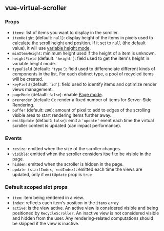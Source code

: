 ## vue-virtual-scroller

### Props

- `items`: list of items you want to display in the scroller.
- `itemHeight` (default: `null`): display height of the items in pixels used to calculate the scroll height and position. If it set to `null` (the default value), it will use [variable height mode](#variable-height-mode).
- `minItemHeight`: minimum height used if the height of a item is unknown.
- `heightField` (default: `'height'`): field used to get the item's height in variable height mode.
- `typeField` (default: `'type'`): field used to differenciate different kinds of components in the list. For each distinct type, a pool of recycled items will be created.
- `keyField` (default: `'id'`): field used to identify items and optimize render views management.
- `pageMode` (default: `false`): enable [Page mode](#page-mode).
- `prerender` (default: `0`): render a fixed number of items for Server-Side Rendering.
- `buffer` (default: `200`): amount of pixel to add to edges of the scrolling visible area to start rendering items further away.
- `emitUpdate` (default: `false`): emit a `'update'` event each time the virtual scroller content is updated (can impact performance).

### Events

- `resize`: emitted when the size of the scroller changes.
- `visible`: emitted when the scroller considers itself to be visible in the page.
- `hidden`: emitted when the scroller is hidden in the page.
- `update (startIndex, endIndex)`: emitted each time the views are updated, only if `emitUpdate` prop is `true`

### Default scoped slot props

- `item`: item being rendered in a view.
- `index`: reflects each item's position in the `items` array
- `active`: is the view active. An active view is considered visible and being positioned by `RecycleScroller`. An inactive view is not considered visible and hidden from the user. Any rendering-related computations should be skipped if the view is inactive.
